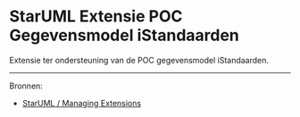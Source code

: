 # StarUML Extensie POC Gegevensmodel iStandaarden

Extensie ter ondersteuning van de POC gegevensmodel iStandaarden.

---

Bronnen:

- [StarUML / Managing Extensions](https://docs.staruml.io/user-guide/managing-extensions)

